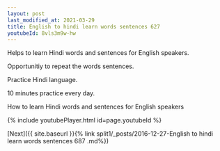 ```yaml
---
layout: post
last_modified_at: 2021-03-29
title: English to hindi learn words sentences 627 
youtubeId: 8vls3m9w-hw
---
```

 
 
Helps to learn Hindi words and sentences for English speakers.

Opportunitiy to repeat the words sentences. 

Practice Hindi language. 
 
10 minutes practice every day. 
 
How to learn Hindi words and sentences for English speakers 
 
{% include youtubePlayer.html id=page.youtubeId %}
 
 
[Next]({{ site.baseurl }}{% link  split1/_posts/2016-12-27-English to hindi learn words sentences 687 .md%})
 
